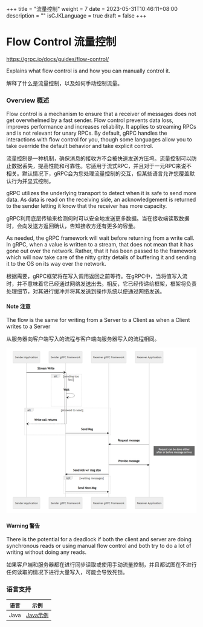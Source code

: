 +++
title = "流量控制"
weight = 7
date = 2023-05-31T10:46:11+08:00
description = ""
isCJKLanguage = true
draft = false
+++

# Flow Control  流量控制

https://grpc.io/docs/guides/flow-control/

Explains what flow control is and how you can manually control it.

解释了什么是流量控制，以及如何手动控制流量。

### Overview 概述

Flow control is a mechanism to ensure that a receiver of messages does not get overwhelmed by a fast sender. Flow control prevents data loss, improves performance and increases reliability. It applies to streaming RPCs and is not relevant for unary RPCs. By default, gRPC handles the interactions with flow control for you, though some languages allow you to take override the default behavior and take explicit control.

流量控制是一种机制，确保消息的接收方不会被快速发送方压垮。流量控制可以防止数据丢失，提高性能和可靠性。它适用于流式RPC，并且对于一元RPC来说不相关。默认情况下，gRPC会为您处理流量控制的交互，但某些语言允许您覆盖默认行为并显式控制。

gRPC utilizes the underlying transport to detect when it is safe to send more data. As data is read on the receiving side, an acknowledgement is returned to the sender letting it know that the receiver has more capacity.

gRPC利用底层传输来检测何时可以安全地发送更多数据。当在接收端读取数据时，会向发送方返回确认，告知接收方还有更多的容量。

As needed, the gRPC framework will wait before returning from a write call. In gRPC, when a value is written to a stream, that does not mean that it has gone out over the network. Rather, that it has been passed to the framework which will now take care of the nitty gritty details of buffering it and sending it to the OS on its way over the network.

根据需要，gRPC框架将在写入调用返回之前等待。在gRPC中，当将值写入流时，并不意味着它已经通过网络发送出去。相反，它已经传递给框架，框架将负责处理细节，对其进行缓冲并将其发送到操作系统以便通过网络发送。

#### Note 注意

The flow is the same for writing from a Server to a Client as when a Client writes to a Server

从服务器向客户端写入的流程与客户端向服务器写入的流程相同。

![image-20230531110942275](flow-control_img/image-20230531110942275.png)

#### Warning 警告

There is the potential for a deadlock if both the client and server are doing synchronous reads or using manual flow control and both try to do a lot of writing without doing any reads. 

如果客户端和服务器都在进行同步读取或使用手动流量控制，并且都试图在不进行任何读取的情况下进行大量写入，可能会导致死锁。

### 语言支持

| 语言 | 示例                                                         |
| ---- | ------------------------------------------------------------ |
| Java | [Java示例](https://github.com/grpc/grpc-java/tree/master/examples/src/main/java/io/grpc/examples/manualflowcontrol) |

